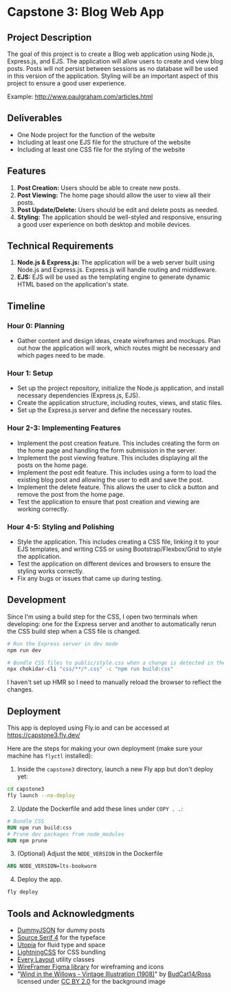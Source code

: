 # Capstone 3: Blog Web App

## Project Description

The goal of this project is to create a Blog web application using Node.js, Express.js, and EJS. The application will allow users to create and view blog posts. Posts will not persist between sessions as no database will be used in this version of the application. Styling will be an important aspect of this project to ensure a good user experience.

Example: http://www.paulgraham.com/articles.html

## Deliverables

- One Node project for the function of the website
- Including at least one EJS file for the structure of the website
- Including at least one CSS file for the styling of the website

## Features

1. **Post Creation:** Users should be able to create new posts.
2. **Post Viewing:** The home page should allow the user to view all their posts.
3. **Post Update/Delete:** Users should be edit and delete posts as needed.
4. **Styling:** The application should be well-styled and responsive, ensuring a good user experience on both desktop and mobile devices.

## Technical Requirements

1. **Node.js & Express.js:** The application will be a web server built using Node.js and Express.js. Express.js will handle routing and middleware.
2. **EJS:** EJS will be used as the templating engine to generate dynamic HTML based on the application's state.

## Timeline

### Hour 0: Planning

- Gather content and design ideas, create wireframes and mockups. Plan out how the application will work, which routes might be necessary and which pages need to be made.

### Hour 1:  Setup

- Set up the project repository, initialize the Node.js application, and install necessary dependencies (Express.js, EJS).
- Create the application structure, including routes, views, and static files.
- Set up the Express.js server and define the necessary routes.

### Hour 2-3: Implementing Features

- Implement the post creation feature. This includes creating the form on the home page and handling the form submission in the server.
- Implement the post viewing feature. This includes displaying all the posts on the home page.
- Implement the post edit feature. This includes using a form to load the existing blog post and allowing the user to edit and save the post.
- Implement the delete feature. This allows the user to click a button and remove the post from the home page.
- Test the application to ensure that post creation and viewing are working correctly.

### Hour 4-5: Styling and Polishing

- Style the application. This includes creating a CSS file, linking it to your EJS templates, and writing CSS or using Bootstrap/Flexbox/Grid to style the application.
- Test the application on different devices and browsers to ensure the styling works correctly.
- Fix any bugs or issues that came up during testing.

## Development

Since I'm using a build step for the CSS, I open two terminals when developing: one for the Express server and another to automatically rerun the CSS build step when a CSS file is changed.

```sh
# Run the Express server in dev mode
npm run dev

# Bundle CSS files to public/style.css when a change is detected in the `/css` directory (run this in a another terminal)
npx chokidar-cli "css/**/*.css" -c "npm run build:css"
```

I haven't set up HMR so I need to manually reload the browser to reflect the changes.

## Deployment

This app is deployed using Fly.io and can be accessed at https://capstone3.fly.dev/

Here are the steps for making your own deployment (make sure your machine has `flyctl` installed):

1. Inside the `capstone3` directory, launch a new Fly app but don't deploy yet:

```sh
cd capstone3
fly launch --no-deploy
```

2. Update the Dockerfile and add these lines under `COPY . .`:

```dockerfile
# Bundle CSS
RUN npm run build:css
# Prune dev packages from node_modules
RUN npm prune
```

3. (Optional) Adjust the `NODE_VERSION` in the Dockerfile

```dockerfile
ARG NODE_VERSION=lts-bookworm
```

4. Deploy the app.

```sh
fly deploy
```

## Tools and Acknowledgments

- [DummyJSON](https://dummyjson.com/) for dummy posts
- [Source Serif 4](https://fonts.adobe.com/fonts/source-serif-4) for the typeface
- [Utopia](https://utopia.fyi/) for fluid type and space
- [LightningCSS](https://lightningcss.dev/) for CSS bundling
- [Every Layout](https://every-layout.dev/) utility classes
- [WireFramer Figma library](https://www.figma.com/community/file/1101637212272928503/wireframer-quick-wireframing-library) for wireframing and icons
- "[Wind in the Willows - Vintage Illustration (1908)](https://www.flickr.com/photos/39527581@N07/36956003566)" by [BudCat14/Ross](https://www.flickr.com/photos/39527581@N07) licensed under [CC BY 2.0](https://creativecommons.org/licenses/by/2.0/?ref=openverse) for the background image
